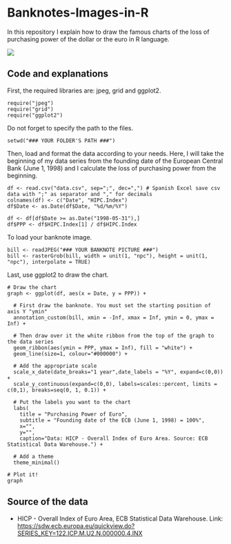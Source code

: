 # Banknotes-Images-in-R
In this repository I explain how to draw the famous charts of the loss of purchasing power of the dollar or the euro in R language.

![](https://github.com/Jaldekoa/Banknotes-Images-in-R/blob/main/Final%20Plot.jpg)

## Code and explanations
First, the required libraries are: jpeg, grid and ggplot2.

```
require("jpeg")
require("grid")
require("ggplot2")
```

Do not forget to specify the path to the files.

```
setwd("### YOUR FOLDER'S PATH ###")
```

Then, load and format the data according to your needs. Here, I will take the beginning of my data series from the founding date of the European Central Bank (June 1, 1998) and I calculate the loss of purchasing power from the beginning.

```
df <- read.csv("data.csv", sep=";", dec=",") # Spanish Excel save csv data with ";" as separator and "," for decimals
colnames(df) <- c("Date", "HIPC.Index")
df$Date <- as.Date(df$Date, "%d/%m/%Y")

df <- df[df$Date >= as.Date("1998-05-31"),]
df$PPP <- df$HIPC.Index[1] / df$HIPC.Index
```

To load your banknote image.

```
bill <- readJPEG("### YOUR BANKNOTE PICTURE ###")
bill <- rasterGrob(bill, width = unit(1, "npc"), height = unit(1, "npc"), interpolate = TRUE) 
```

Last, use ggplot2 to draw the chart.

```
# Draw the chart
graph <- ggplot(df, aes(x = Date, y = PPP)) +
  
  # First draw the banknote. You must set the starting position of axis Y "ymin"
  annotation_custom(bill, xmin = -Inf, xmax = Inf, ymin = 0, ymax = Inf) +
  
  # Then draw over it the white ribbon from the top of the graph to the data series
  geom_ribbon(aes(ymin = PPP, ymax = Inf), fill = "white") +
  geom_line(size=1, colour="#000000") +
  
  # Add the appropriate scale
  scale_x_date(date_breaks="1 year",date_labels = "%Y", expand=c(0,0)) +
  scale_y_continuous(expand=c(0,0), labels=scales::percent, limits = c(0,1), breaks=seq(0, 1, 0.1)) +
  
  # Put the labels you want to the chart
  labs(
    title = "Purchasing Power of Euro",
    subtitle = "Founding date of the ECB (June 1, 1998) = 100%",
    x="",
    y="",
    caption="Data: HICP - Overall Index of Euro Area. Source: ECB Statistical Data Warehouse.") +
  
  # Add a theme
  theme_minimal()

# Plot it!
graph
```

## Source of the data
 - HICP - Overall Index of Euro Area, ECB Statistical Data Warehouse. Link: https://sdw.ecb.europa.eu/quickview.do?SERIES_KEY=122.ICP.M.U2.N.000000.4.INX
